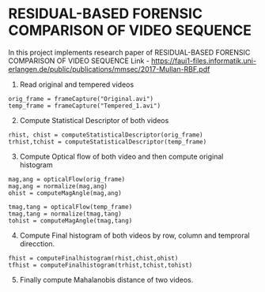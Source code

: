 # RESIDUAL-BASED FORENSIC COMPARISON OF VIDEO SEQUENCE


In this project implements research paper of RESIDUAL-BASED FORENSIC COMPARISON OF VIDEO SEQUENCE 
Link - https://faui1-files.informatik.uni-erlangen.de/public/publications/mmsec/2017-Mullan-RBF.pdf

1. Read original and tempered videos
```
orig_frame = frameCapture("Original.avi")
temp_frame = frameCapture("Tempered_1.avi")

```

2. Compute Statistical Descriptor of both videos
```
rhist, chist = computeStatisticalDescriptor(orig_frame)
trhist,tchist = computeStatisticalDescriptor(temp_frame)
```

3. Compute Optical flow of both video and then compute original histogram
```
mag,ang = opticalFlow(orig_frame)
mag,ang = normalize(mag,ang)
ohist = computeMagAngle(mag,ang)

tmag,tang = opticalFlow(temp_frame)
tmag,tang = normalize(tmag,tang)
tohist = computeMagAngle(tmag,tang)
```

4. Compute Final histogram of both videos by row, column and temproral direcction.
```
fhist = computeFinalhistogram(rhist,chist,ohist)
tfhist = computeFinalhistogram(trhist,tchist,tohist)
```

5. Finally compute Mahalanobis distance of two videos.

